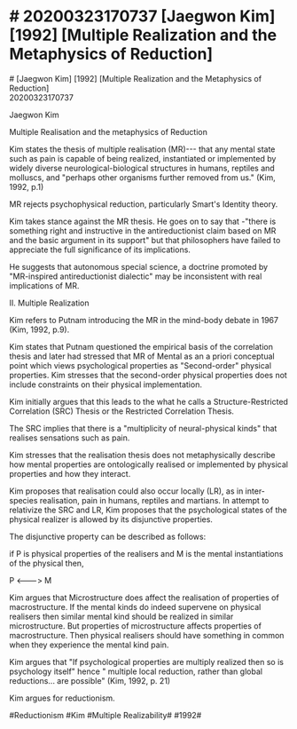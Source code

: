# \# 20200323170737 \[Jaegwon Kim\] \[1992\] \[Multiple Realization and the Metaphysics of Reduction\]

\# \[Jaegwon Kim\] \[1992\] \[Multiple Realization and the Metaphysics of Reduction\]\
20200323170737

Jaegwon Kim

Multiple Realisation and the metaphysics of Reduction

Kim states the thesis of multiple realisation (MR)--- that any mental state such as pain is capable of being realized, instantiated or implemented by widely diverse neurological-biological structures in humans, reptiles and molluscs, and "perhaps other organisms further removed from us." (Kim, 1992, p.1)

MR rejects psychophysical reduction, particularly Smart's Identity theory.

Kim takes stance against the MR thesis. He goes on to say that -"there is something right and instructive in the antireductionist claim based on MR and the basic argument in its support" but that philosophers have failed to appreciate the full significance of its implications.

He suggests that autonomous special science, a doctrine promoted by "MR-inspired antireductionist dialectic" may be inconsistent with real implications of MR.

II\. Multiple Realization

Kim refers to Putnam introducing the MR in the mind-body debate in 1967 (Kim, 1992, p.9).

Kim states that Putnam questioned the empirical basis of the correlation thesis and later had stressed that MR of Mental as an a priori conceptual point which views psychological properties as "Second-order" physical properties. Kim stresses that the second-order physical properties does not include constraints on their physical implementation.

Kim initially argues that this leads to the what he calls a Structure-Restricted Correlation (SRC) Thesis or the Restricted Correlation Thesis.

The SRC implies that there is a "multiplicity of neural-physical kinds" that realises sensations such as pain.

Kim stresses that the realisation thesis does not metaphysically describe how mental properties are ontologically realised or implemented by physical properties and how they interact.

Kim proposes that realisation could also occur locally (LR), as in inter-species realisation, pain in humans, reptiles and martians. In attempt to relativize the SRC and LR, Kim proposes that the psychological states of the physical realizer is allowed by its disjunctive properties.

The disjunctive property can be described as follows:

if P is physical properties of the realisers and M is the mental instantiations of the physical then,

P \<---\> M

Kim argues that Microstructure does affect the realisation of properties of macrostructure. If the mental kinds do indeed supervene on physical realisers then similar mental kind should be realized in similar microstructure. But properties of microstructure affects properties of macrostructure. Then physical realisers should have something in common when they experience the mental kind pain.

Kim argues that "If psychological properties are multiply realized then so is psychology itself" hence " multiple local reduction, rather than global reductions... are possible" (Kim, 1992, p. 21)

Kim argues for reductionism.

\#Reductionism \#Kim \#Multiple Realizability\# \#1992\#
